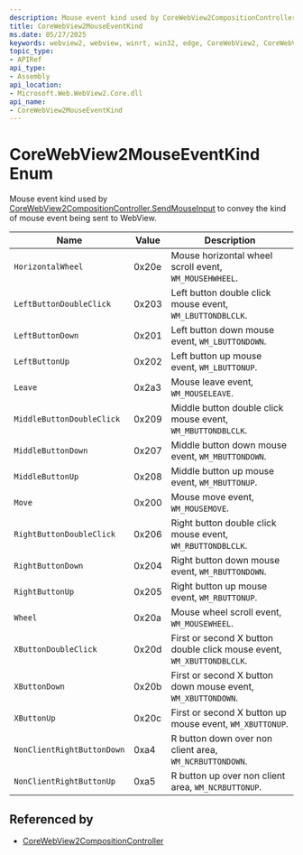 ```yaml
---
description: Mouse event kind used by CoreWebView2CompositionController.SendMouseInput to convey the kind of mouse event being sent to WebView.
title: CoreWebView2MouseEventKind
ms.date: 05/27/2025
keywords: webview2, webview, winrt, win32, edge, CoreWebView2, CoreWebView2Controller, browser control, edge html, CoreWebView2MouseEventKind
topic_type:
- APIRef
api_type:
- Assembly
api_location:
- Microsoft.Web.WebView2.Core.dll
api_name:
- CoreWebView2MouseEventKind
---
```


# CoreWebView2MouseEventKind Enum

Mouse event kind used by [CoreWebView2CompositionController.SendMouseInput](corewebview2compositioncontroller.md#sendmouseinput) to convey the kind of mouse event being sent to WebView.

| Name |  Value | Description |
|--|--|--|
|`HorizontalWheel` | 0x20e  |  Mouse horizontal wheel scroll event, `WM_MOUSEHWHEEL`.|
|`LeftButtonDoubleClick` | 0x203  |  Left button double click mouse event, `WM_LBUTTONDBLCLK`.|
|`LeftButtonDown` | 0x201  |  Left button down mouse event, `WM_LBUTTONDOWN`.|
|`LeftButtonUp` | 0x202  |  Left button up mouse event, `WM_LBUTTONUP`.|
|`Leave` | 0x2a3  |  Mouse leave event, `WM_MOUSELEAVE`.|
|`MiddleButtonDoubleClick` | 0x209  |  Middle button double click mouse event, `WM_MBUTTONDBLCLK`.|
|`MiddleButtonDown` | 0x207  |  Middle button down mouse event, `WM_MBUTTONDOWN`.|
|`MiddleButtonUp` | 0x208  |  Middle button up mouse event, `WM_MBUTTONUP`.|
|`Move` | 0x200  |  Mouse move event, `WM_MOUSEMOVE`.|
|`RightButtonDoubleClick` | 0x206  |  Right button double click mouse event, `WM_RBUTTONDBLCLK`.|
|`RightButtonDown` | 0x204  |  Right button down mouse event, `WM_RBUTTONDOWN`.|
|`RightButtonUp` | 0x205  |  Right button up mouse event, `WM_RBUTTONUP`.|
|`Wheel` | 0x20a  |  Mouse wheel scroll event, `WM_MOUSEWHEEL`.|
|`XButtonDoubleClick` | 0x20d  |  First or second X button double click mouse event, `WM_XBUTTONDBLCLK`.|
|`XButtonDown` | 0x20b  |  First or second X button down mouse event, `WM_XBUTTONDOWN`.|
|`XButtonUp` | 0x20c  |  First or second X button up mouse event, `WM_XBUTTONUP`.|
|`NonClientRightButtonDown` | 0xa4  |  R button down over non client area, `WM_NCRBUTTONDOWN`.|
|`NonClientRightButtonUp` | 0xa5  |  R button up over non client area, `WM_NCRBUTTONUP`.|


## Referenced by

- [CoreWebView2CompositionController](corewebview2compositioncontroller.md)
